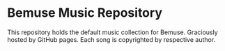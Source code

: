 Bemuse Music Repository
=======================

This repository holds the default music collection for Bemuse.
Graciously hosted by GitHub pages.
Each song is copyrighted by respective author. 
